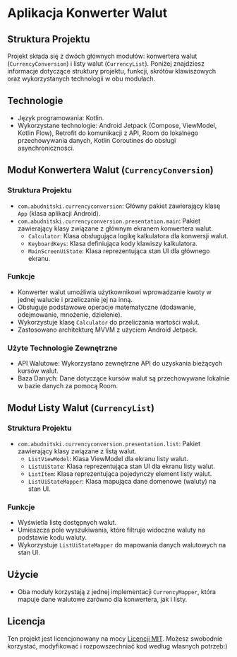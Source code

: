 # Aplikacja Konwerter Walut

## Struktura Projektu

Projekt składa się z dwóch głównych modułów: konwertera walut (`CurrencyConversion`) i listy walut (`CurrencyList`). Poniżej znajdziesz informacje dotyczące struktury projektu, funkcji, skrótów klawiszowych oraz wykorzystanych technologii w obu modułach.

## Technologie

- Język programowania: Kotlin.
- Wykorzystane technologie: Android Jetpack (Compose, ViewModel, Kotlin Flow), Retrofit do komunikacji z API, Room do lokalnego przechowywania danych, Kotlin Coroutines do obsługi asynchroniczności.

## Moduł Konwertera Walut (`CurrencyConversion`)

### Struktura Projektu

- `com.abudnitski.currencyconversion`: Główny pakiet zawierający klasę `App` (klasa aplikacji Android).
- `com.abudnitski.currencyconversion.presentation.main`: Pakiet zawierający klasy związane z głównym ekranem konwertera walut.
  - `Calculator`: Klasa obsługująca logikę kalkulatora dla konwersji walut.
  - `KeyboardKeys`: Klasa definiująca kody klawiszy kalkulatora.
  - `MainScreenUiState`: Klasa reprezentująca stan UI dla głównego ekranu.

### Funkcje

- Konwerter walut umożliwia użytkownikowi wprowadzanie kwoty w jednej walucie i przeliczanie jej na inną.
- Obsługuje podstawowe operacje matematyczne (dodawanie, odejmowanie, mnożenie, dzielenie).
- Wykorzystuje klasę `Calculator` do przeliczania wartości walut.
- Zastosowano architekturę MVVM z użyciem Android Jetpack.


### Użyte Technologie Zewnętrzne

- API Walutowe: Wykorzystano zewnętrzne API do uzyskania bieżących kursów walut.
- Baza Danych: Dane dotyczące kursów walut są przechowywane lokalnie w bazie danych za pomocą Room.

## Moduł Listy Walut (`CurrencyList`)

### Struktura Projektu

- `com.abudnitski.currencyconversion.presentation.list`: Pakiet zawierający klasy związane z listą walut.
  - `ListViewModel`: Klasa ViewModel dla ekranu listy walut.
  - `ListUiState`: Klasa reprezentująca stan UI dla ekranu listy walut.
  - `ListItem`: Klasa reprezentująca pojedynczy element listy walut.
  - `ListUiStateMapper`: Klasa mapująca dane domenowe (waluty) na stan UI.

### Funkcje

- Wyświetla listę dostępnych walut.
- Umieszcza pole wyszukiwania, które filtruje widoczne waluty na podstawie kodu waluty.
- Wykorzystuje `ListUiStateMapper` do mapowania danych walutowych na stan UI.

## Użycie

- Oba moduły korzystają z jednej implementacji `CurrencyMapper`, która mapuje dane walutowe zarówno dla konwertera, jak i listy.

## Licencja

Ten projekt jest licencjonowany na mocy [Licencji MIT](LICENSE). Możesz swobodnie korzystać, modyfikować i rozpowszechniać kod według własnych potrzeb:)
